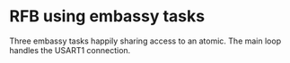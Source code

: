 # RFB using embassy tasks

Three embassy tasks happily sharing access to an atomic. The main loop handles the USART1 connection.
